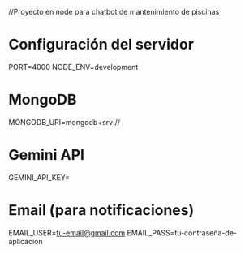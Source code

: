//Proyecto en node para chatbot de mantenimiento de piscinas

# Configuración del servidor
PORT=4000
NODE_ENV=development

# MongoDB
MONGODB_URI=mongodb+srv://

# Gemini API
GEMINI_API_KEY=

# Email (para notificaciones)
EMAIL_USER=tu-email@gmail.com
EMAIL_PASS=tu-contraseña-de-aplicacion
